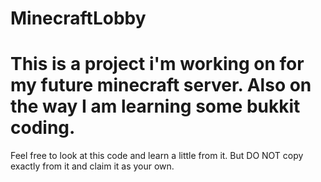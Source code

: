 MinecraftLobby
==============

This is a project i'm working on for my future minecraft server. Also on the way I am learning some bukkit coding. 
==============

Feel free to look at this code and learn a little from it. But DO NOT copy exactly from it and claim it as your own.
